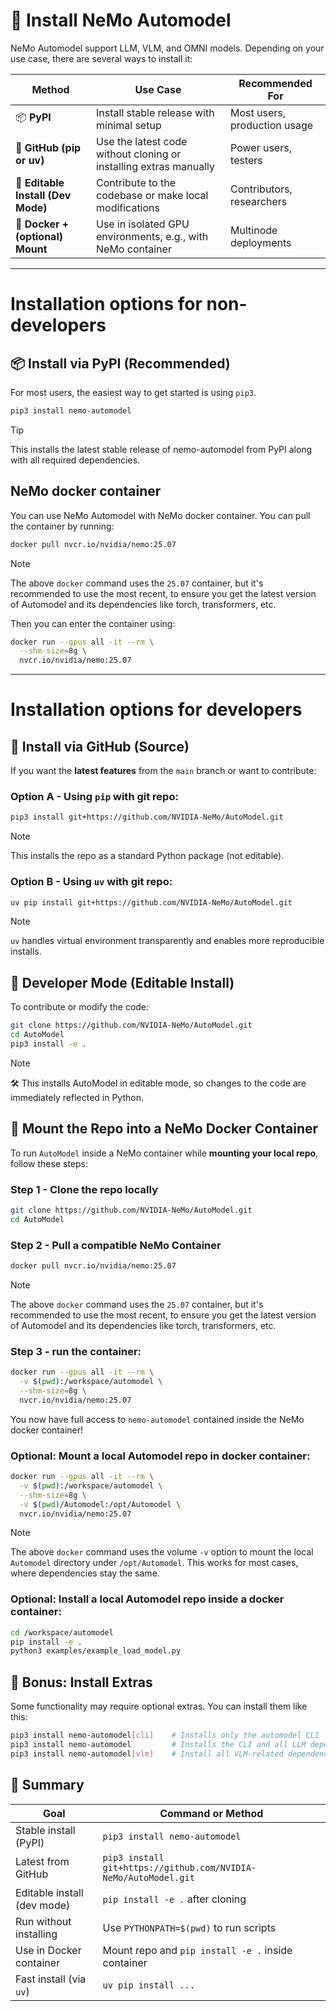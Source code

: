 # 🤖 Install NeMo Automodel

NeMo Automodel support LLM, VLM, and OMNI models. Depending on your use case, there are several ways to install it:

| Method                             | Use Case                                                          | Recommended For              |
| ---------------------------------- | ----------------------------------------------------------------- | ---------------------------- |
| 📦 **PyPI**                        | Install stable release with minimal setup                         | Most users, production usage |
| 🐍 **GitHub (pip or uv)**          | Use the latest code without cloning or installing extras manually | Power users, testers         |
| 🧪 **Editable Install (Dev Mode)** | Contribute to the codebase or make local modifications            | Contributors, researchers    |
| 🐳 **Docker + (optional) Mount**   | Use in isolated GPU environments, e.g., with NeMo container       | Multinode deployments     |


---
# Installation options for non-developers

## 📦 Install via PyPI (Recommended)

For most users, the easiest way to get started is using `pip3`.

```bash
pip3 install nemo-automodel
```
> [!TIP]
> This installs the latest stable release of nemo-automodel from PyPI along with all required dependencies.

## NeMo docker container
You can use NeMo Automodel with NeMo docker container. You can pull the container by running:
```bash
docker pull nvcr.io/nvidia/nemo:25.07
```
> [!NOTE]
> The above `docker` command uses the `25.07` container, but it's recommended to use the most recent,
> to ensure you get the latest version of Automodel and its dependencies like torch, transformers, etc.

Then you can enter the container using:
```bash
docker run --gpus all -it --rm \
  --shm-size=8g \
  nvcr.io/nvidia/nemo:25.07
```

---
# Installation options for developers

## 🐍 Install via GitHub (Source)

If you want the **latest features** from the `main` branch or want to contribute:

### Option A - Using `pip` with git repo:
```bash
pip3 install git+https://github.com/NVIDIA-NeMo/AutoModel.git
```
> [!NOTE]
> This installs the repo as a standard Python package (not editable).


### Option B - Using `uv` with git repo:
```bash
uv pip install git+https://github.com/NVIDIA-NeMo/AutoModel.git
```
> [!NOTE]
> `uv` handles virtual environment transparently and enables more reproducible installs.


## 🧪 Developer Mode (Editable Install)
To contribute or modify the code:
```bash
git clone https://github.com/NVIDIA-NeMo/AutoModel.git
cd AutoModel
pip3 install -e .
```

> [!NOTE]
> 🛠️ This installs AutoModel in editable mode, so changes to the code are immediately reflected in Python.


## 🐳 Mount the Repo into a NeMo Docker Container
To run `AutoModel` inside a NeMo container while **mounting your local repo**, follow these steps:

### Step 1 - Clone the repo locally
```bash
git clone https://github.com/NVIDIA-NeMo/AutoModel.git
cd AutoModel
```

### Step 2 - Pull a compatible NeMo Container
```bash
docker pull nvcr.io/nvidia/nemo:25.07
```
> [!NOTE]
> The above `docker` command uses the `25.07` container, but it's recommended to use the most recent,
> to ensure you get the latest version of Automodel and its dependencies like torch, transformers, etc.

### Step 3 - run the container:
```bash
docker run --gpus all -it --rm \
  -v $(pwd):/workspace/automodel \
  --shm-size=8g \
  nvcr.io/nvidia/nemo:25.07
```

You now have full access to `nemo-automodel` contained inside the NeMo docker container!


### Optional: Mount a local Automodel repo in docker container:
```bash
docker run --gpus all -it --rm \
  -v $(pwd):/workspace/automodel \
  --shm-size=8g \
  -v $(pwd)/Automodel:/opt/Automodel \
  nvcr.io/nvidia/nemo:25.07
```
> [!NOTE]
> The above `docker` command uses the volume `-v` option to mount the local `Automodel` directory
> under `/opt/Automodel`. This works for most cases, where dependencies stay the same.

### Optional: Install a local Automodel repo inside a docker container:
```bash
cd /workspace/automodel
pip install -e .
python3 examples/example_load_model.py
```


## 🧪 Bonus: Install Extras
Some functionality may require optional extras. You can install them like this:
```bash
pip3 install nemo-automodel[cli]    # Installs only the automodel CLI
pip3 install nemo-automodel         # Installs the CLI and all LLM dependencies.
pip3 install nemo-automodel[vlm]    # Install all VLM-related dependencies.
```

## 📌 Summary
| Goal                        | Command or Method                                               |
| --------------------------- | --------------------------------------------------------------- |
| Stable install (PyPI)       | `pip3 install nemo-automodel`                                   |
| Latest from GitHub          | `pip3 install git+https://github.com/NVIDIA-NeMo/AutoModel.git` |
| Editable install (dev mode) | `pip install -e .` after cloning                                |
| Run without installing      | Use `PYTHONPATH=$(pwd)` to run scripts                          |
| Use in Docker container     | Mount repo and `pip install -e .` inside container              |
| Fast install (via `uv`)     | `uv pip install ...`                                            |
